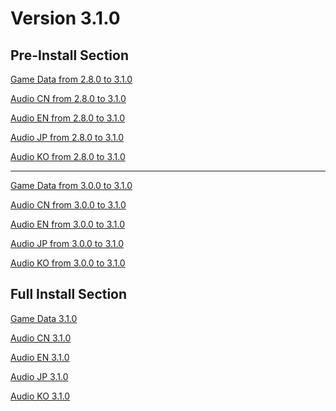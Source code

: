 # Version 3.1.0

## Pre-Install Section

[Game Data from 2.8.0 to 3.1.0](https://autopatchhk.yuanshen.com/client_app/update/hk4e_global/10/game_2.8.0_3.1.0_hdiff_vQp41GPwdscT3UxV.zip)

[Audio CN from 2.8.0 to 3.1.0](https://autopatchhk.yuanshen.com/client_app/update/hk4e_global/10/zh-cn_2.8.0_3.1.0_hdiff_xfwy75Z1dKCN6sEu.zip)

[Audio EN from 2.8.0 to 3.1.0](https://autopatchhk.yuanshen.com/client_app/update/hk4e_global/10/en-us_2.8.0_3.1.0_hdiff_Potvg1euXns4a5WK.zip)

[Audio JP from 2.8.0 to 3.1.0](https://autopatchhk.yuanshen.com/client_app/update/hk4e_global/10/ja-jp_2.8.0_3.1.0_hdiff_SFedYgkphMqGvtWZ.zip)

[Audio KO from 2.8.0 to 3.1.0](https://autopatchhk.yuanshen.com/client_app/update/hk4e_global/10/ko-kr_2.8.0_3.1.0_hdiff_FpEC0r5WxkMgD1cN.zip)

<hr>

[Game Data from 3.0.0 to 3.1.0](https://autopatchhk.yuanshen.com/client_app/update/hk4e_global/10/game_3.0.0_3.1.0_hdiff_JajVqm1LS2G5Wd3g.zip)

[Audio CN from 3.0.0 to 3.1.0](https://autopatchhk.yuanshen.com/client_app/update/hk4e_global/10/zh-cn_3.0.0_3.1.0_hdiff_MZkPImOajGWFoehp.zip)

[Audio EN from 3.0.0 to 3.1.0](https://autopatchhk.yuanshen.com/client_app/update/hk4e_global/10/en-us_3.0.0_3.1.0_hdiff_J254a8oHvQTGMwu3.zip)

[Audio JP from 3.0.0 to 3.1.0](https://autopatchhk.yuanshen.com/client_app/update/hk4e_global/10/ja-jp_3.0.0_3.1.0_hdiff_3NZcVbSxzvXgMaq9.zip)

[Audio KO from 3.0.0 to 3.1.0](https://autopatchhk.yuanshen.com/client_app/update/hk4e_global/10/ko-kr_3.0.0_3.1.0_hdiff_AhytWDJvIYoPU9nZ.zip)

## Full Install Section

[Game Data 3.1.0](https://autopatchhk.yuanshen.com/client_app/download/pc_zip/20220917165430_NyMmj1Ta9KlZKgCZ/GenshinImpact_3.1.0.zip)

[Audio CN 3.1.0](https://autopatchhk.yuanshen.com/client_app/download/pc_zip/20220917165430_NyMmj1Ta9KlZKgCZ/Audio_Chinese_3.1.0.zip)

[Audio EN 3.1.0](https://autopatchhk.yuanshen.com/client_app/download/pc_zip/20220917165430_NyMmj1Ta9KlZKgCZ/Audio_English(US)_3.1.0.zip)

[Audio JP 3.1.0](https://autopatchhk.yuanshen.com/client_app/download/pc_zip/20220917165430_NyMmj1Ta9KlZKgCZ/Audio_Japanese_3.1.0.zip)

[Audio KO 3.1.0](https://autopatchhk.yuanshen.com/client_app/download/pc_zip/20220917165430_NyMmj1Ta9KlZKgCZ/Audio_Korean_3.1.0.zip)
